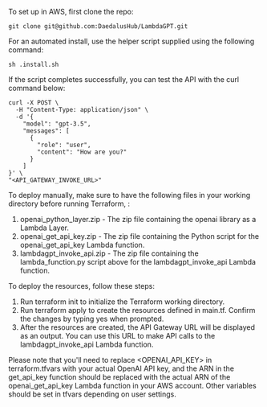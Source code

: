 To set up in AWS, first clone the repo:

`git clone git@github.com:DaedalusHub/LambdaGPT.git`

For an automated install, use the helper script supplied using the following command:

`sh .install.sh`

If the script completes successfully, you can test the API with the curl command below:

```
curl -X POST \
  -H "Content-Type: application/json" \
  -d '{
    "model": "gpt-3.5",
    "messages": [
      {
        "role": "user",
        "content": "How are you?"
      }
    ]
}' \
"<API_GATEWAY_INVOKE_URL>"
```

To deploy manually, make sure to have the following files in your working directory before running Terraform, :

1. openai_python_layer.zip - The zip file containing the openai library as a Lambda Layer.
2. openai_get_api_key.zip - The zip file containing the Python script for the openai_get_api_key Lambda function.
3. lambdagpt_invoke_api.zip - The zip file containing the lambda_function.py script above for the lambdagpt_invoke_api Lambda function.

To deploy the resources, follow these steps:

1. Run terraform init to initialize the Terraform working directory.
2. Run terraform apply to create the resources defined in main.tf. Confirm the changes by typing yes when prompted.
3. After the resources are created, the API Gateway URL will be displayed as an output. You can use this URL to make API calls to the lambdagpt_invoke_api Lambda function.

Please note that you'll need to replace <OPENAI_API_KEY> in terraform.tfvars with your actual OpenAI API key, and the ARN in the get_api_key function should be replaced with the actual ARN of the openai_get_api_key Lambda function in your AWS account. Other variables should be set in tfvars depending on user settings.